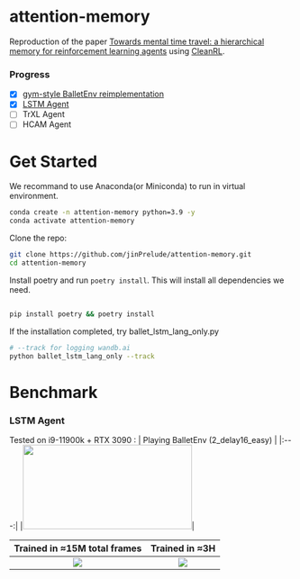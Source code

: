 # attention-memory
Reproduction of the paper [Towards mental time travel: a hierarchical memory for reinforcement learning agents](https://arxiv.org/abs/2105.14039) using [CleanRL](https://github.com/vwxyzjn/cleanrl/commit/94a44b5a252c432e3c47577fa46ed49c230fcce3).

### Progress
- [x] [gym-style BalletEnv reimplementation](https://github.com/jinPrelude/gym-balletenv)
- [x] [LSTM Agent](https://github.com/jinPrelude/attention-memory/blob/gymnasium/lstm_ballet.py)
- [ ] TrXL Agent
- [ ] HCAM Agent

# Get Started
We recommand to use Anaconda(or Miniconda) to run in virtual environment.
```bash
conda create -n attention-memory python=3.9 -y
conda activate attention-memory
```

Clone the repo:
```bash
git clone https://github.com/jinPrelude/attention-memory.git
cd attention-memory
```

Install poetry and run `poetry install`. This will install all dependencies we need.
```bash

pip install poetry && poetry install
```


If the installation completed, try ballet_lstm_lang_only.py
```bash
# --track for logging wandb.ai
python ballet_lstm_lang_only --track
```

# Benchmark

### LSTM Agent
Tested on i9-11900k + RTX 3090 :
| Playing BalletEnv (2_delay16_easy) |
|:---:|
|<img src="https://user-images.githubusercontent.com/16518993/216736601-3099e3c1-f734-4078-a87c-30eeba5e0310.gif" width="300" height="150"/>|

| Trained in ≈15M total frames | Trained in ≈3H |
|:---:|:---:|
|![](https://user-images.githubusercontent.com/16518993/216736884-3a897014-447c-4780-8ef1-ca164f6e0179.png)|![](https://user-images.githubusercontent.com/16518993/216736739-394388c8-792a-4c2e-aff6-6c3f6099e374.png)|
